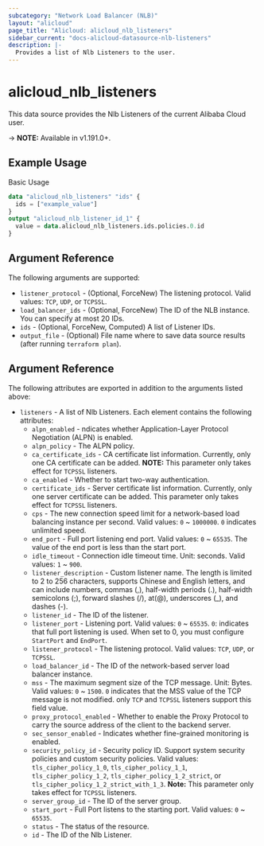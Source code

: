 ```yaml
---
subcategory: "Network Load Balancer (NLB)"
layout: "alicloud"
page_title: "Alicloud: alicloud_nlb_listeners"
sidebar_current: "docs-alicloud-datasource-nlb-listeners"
description: |-
  Provides a list of Nlb Listeners to the user.
---
```


# alicloud\_nlb\_listeners

This data source provides the Nlb Listeners of the current Alibaba Cloud user.

-> **NOTE:** Available in v1.191.0+.

## Example Usage

Basic Usage

```terraform
data "alicloud_nlb_listeners" "ids" {
  ids = ["example_value"]
}
output "alicloud_nlb_listener_id_1" {
  value = data.alicloud_nlb_listeners.ids.policies.0.id
}
```

## Argument Reference

The following arguments are supported:

* `listener_protocol` - (Optional, ForceNew) The listening protocol. Valid values: `TCP`, `UDP`, or `TCPSSL`.
* `load_balancer_ids` - (Optional, ForceNew) The ID of the NLB instance. You can specify at most 20 IDs.
* `ids` - (Optional, ForceNew, Computed)  A list of Listener IDs.
* `output_file` - (Optional) File name where to save data source results (after running `terraform plan`).

## Argument Reference

The following attributes are exported in addition to the arguments listed above:

* `listeners` - A list of Nlb Listeners. Each element contains the following attributes:
	* `alpn_enabled` - ndicates whether Application-Layer Protocol Negotiation (ALPN) is enabled.
	* `alpn_policy` - The ALPN policy.
	* `ca_certificate_ids` - CA certificate list information. Currently, only one CA certificate can be added. **NOTE:** This parameter only takes effect for `TCPSSL` listeners.
	* `ca_enabled` - Whether to start two-way authentication.
	* `certificate_ids` - Server certificate list information. Currently, only one server certificate can be added. This parameter only takes effect for `TCPSSL` listeners.
	* `cps` - The new connection speed limit for a network-based load balancing instance per second. Valid values: `0` ~ `1000000`. `0` indicates unlimited speed.
	* `end_port` - Full port listening end port. Valid values: `0` ~ `65535`. The value of the end port is less than the start port.
	* `idle_timeout` - Connection idle timeout time. Unit: seconds. Valid values: `1` ~ `900`.
	* `listener_description` - Custom listener name. The length is limited to 2 to 256 characters, supports Chinese and English letters, and can include numbers, commas (,), half-width periods (.), half-width semicolons (;), forward slashes (/), at(@), underscores (_), and dashes (-).
	* `listener_id` - The ID of the listener.
	* `listener_port` - Listening port. Valid values: `0` ~ `65535`. `0`: indicates that full port listening is used. When set to 0, you must configure `StartPort` and `EndPort`.
	* `listener_protocol` - The listening protocol. Valid values: `TCP`, `UDP`, or `TCPSSL`.
	* `load_balancer_id` - The ID of the network-based server load balancer instance.
	* `mss` - The maximum segment size of the TCP message. Unit: Bytes. Valid values: `0` ~ `1500`. `0` indicates that the MSS value of the TCP message is not modified. only `TCP` and `TCPSSL` listeners support this field value.
	* `proxy_protocol_enabled` - Whether to enable the Proxy Protocol to carry the source address of the client to the backend server.
	* `sec_sensor_enabled` - Indicates whether fine-grained monitoring is enabled.
	* `security_policy_id` - Security policy ID. Support system security policies and custom security policies. Valid values: `tls_cipher_policy_1_0`, `tls_cipher_policy_1_1`, `tls_cipher_policy_1_2`, `tls_cipher_policy_1_2_strict`, or `tls_cipher_policy_1_2_strict_with_1_3`. **Note:** This parameter only takes effect for `TCPSSL` listeners.
	* `server_group_id` - The ID of the server group.
	* `start_port` - Full Port listens to the starting port. Valid values: `0` ~ `65535`.
	* `status` - The status of the resource.
	* `id` - The ID of the Nlb Listener.
